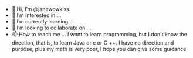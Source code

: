 - 👋 Hi, I’m @janewowkiss
- 👀 I’m interested in ...
- 🌱 I’m currently learning ...
- 💞️ I’m looking to collaborate on ...
- 📫 How to reach me ...
I want to learn programming, but I don't know the direction, that is, to learn Java or c or C ++. I have no direction and purpose, plus my math is very poor, I hope you can give some guidance
<!---
janewowkiss/janewowkiss is a ✨ special ✨ repository because its `README.md` (this file) appears on your GitHub profile.
You can click the Preview link to take a look at your changes.
--->

